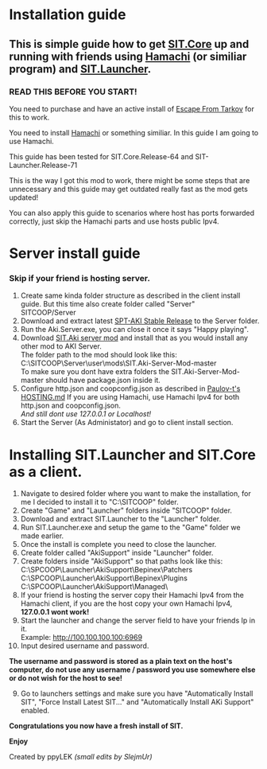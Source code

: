 # Installation guide

## This is simple guide how to get [SIT.Core](https://github.com/stayintarkov/StayInTarkov.Client) up and running with friends using [Hamachi](https://www.vpn.net/) (or similiar program) and [SIT.Launcher](https://github.com/stayintarkov/SIT.Launcher.Classic).

### READ THIS BEFORE YOU START!
You need to purchase and have an active install of [Escape From Tarkov](https://www.escapefromtarkov.com/) for this to work.

You need to install [Hamachi](https://www.vpn.net/) or something similiar. In this guide I am going to use Hamachi.

This guide has been tested for SIT.Core.Release-64 and SIT-Launcher.Release-71

This is the way I got this mod to work, there might be some steps that are unnecessary and this guide may get outdated really fast as the mod gets updated!

You can also apply this guide to scenarios where host has ports forwarded correctly, just skip the Hamachi parts and use hosts public Ipv4.

# Server install guide 
### Skip if your friend is hosting server.
1. Create same kinda folder structure as described in the client install guide.
But this time also create folder called "Server"\
SITCOOP/Server
2. Download and extract latest [SPT-AKI Stable Release](https://dev.sp-tarkov.com/SPT-AKI/Stable-releases/releases) to the Server folder.
3. Run the Aki.Server.exe, you can close it once it says "Happy playing".
4. Download [SIT.Aki server mod](https://github.com/stayintarkov/SIT.Aki-Server-Mod) and install that as you would install any other mod to AKI Server.\
The folder path to the mod should look like this:\
C:\SITCOOP\Server\user\mods\SIT.Aki-Server-Mod-master\
To make sure you dont have extra folders the SIT.Aki-Server-Mod-master should have package.json inside it.
5. Configure http.json and coopconfig.json as described in [Paulov-t's HOSTING.md](https://github.com/stayintarkov/StayInTarkov.Client/wiki/Hosting-English)
If you are using Hamachi, use Hamachi Ipv4 for both http.json and coopconfig.json.\
*And still dont use 127.0.0.1 or Localhost!*
6. Start the Server (As Administator) and go to client install section.

# Installing SIT.Launcher and SIT.Core as a client.

1. Navigate to desired folder where you want to make the installation, for me I decided to install it to "C:\SITCOOP" folder.
2. Create "Game" and "Launcher" folders inside "SITCOOP" folder.
3. Download and extract SIT.Launcher to the "Launcher" folder.
4. Run SIT.Launcher.exe and setup the game to the "Game" folder we made earlier.
5. Once the install is complete you need to close the launcher.
6. Create folder called "AkiSupport" inside "Launcher" folder.
7. Create folders inside "AkiSupport" so that paths look like this:\
C:\SPCOOP\Launcher\AkiSupport\Bepinex\Patchers\
C:\SPCOOP\Launcher\AkiSupport\Bepinex\Plugins\
C:\SPCOOP\Launcher\AkiSupport\Managed\
6. If your friend is hosting the server copy their Hamachi Ipv4 from the Hamachi client, if you are the host copy your own Hamachi Ipv4, **127.0.0.1 wont work!**
7. Start the launcher and change the server field to have your friends Ip in it.\
Example: http://100.100.100.100:6969
8. Input desired username and password. 

**The username and password is stored as a plain text on the host's computer, do not use any username / password you use somewhere else or do not wish for the host to see!**

9. Go to launchers settings and make sure you have "Automatically Install SIT", "Force Install Latest SIT..." and "Automatically Install AKi Support" enabled.

**Congratulations you now have a fresh install of SIT.**

**Enjoy**

Created by ppyLEK *(small edits by SlejmUr)*